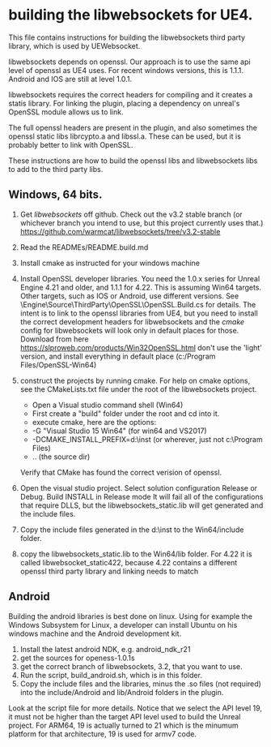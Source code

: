 # building the libwebsockets for UE4.
This file contains instructions for building the libwebsockets third party library, which is used by UEWebsocket.

libwebsockets depends on openssl.  Our approach is to use the same api level of openssl as UE4
uses.  For recent windows versions, this is 1.1.1.  Android and IOS are still at level 1.0.1.

libwebsockets requires the correct headers for compiling and it creates a statis library.  For linking
the plugin, placing a dependency on unreal's OpenSSL module allows us to link.

The full openssl headers are present in the plugin, and also sometimes the openssl
static libs librcypto.a and libssl.a.  These can be used, but it is probably better to link with OpenSSL.

These instructions are how to build the openssl libs and libwebsockets libs to add to the third party libs.

## Windows, 64 bits.


1. Get *libwebsockets* off github.  Check out the v3.2 stable branch (or whichever branch you intend to use, but this project currently uses that.)  https://github.com/warmcat/libwebsockets/tree/v3.2-stable
2. Read the READMEs/README.build.md
3. Install cmake as instructed for your windows machine

4. Install OpenSSL developer libraries.
   You need the 1.0.x series for Unreal Engine 4.21 and older, and 1.1.1 for 4.22.  This is assuming Win64 targets.  Other targets,
   such as IOS or Android, use different versions.  See \Engine\Source\ThirdParty\OpenSSL\OpenSSL.Build.cs for details.
   The intent is to link to the openssl libraries from UE4, but you need to install the correct development headers for libwebsockets and the *cmake* config for libwebsockets will look only in default places for those.
   Download from here https://slproweb.com/products/Win32OpenSSL.html don't use the 'light' version, and install everything in default place (c:/Program Files/OpenSSL-Win64)

6. construct the projects by running cmake.  For help on cmake options, see the CMakeLists.txt file under the root of the libwebsockets project.
   - Open a Visual studio command shell (Win64)
   - First create a "build" folder under the root and cd into it.
   - execute cmake, here are the options:
   - -G "Visual Studio 15 Win64"  (for win64 and VS2017)
   - -DCMAKE_INSTALL_PREFIX=d:\inst  (or wherever, just not c:\Program Files\)
   - ..  (the source dir)

   Verify that CMake has found the correct verision of openssl.

6. Open the visual studio project.  Select solution configuration Release or Debug.  Build INSTALL in Release mode
   It will fail all of the configurations that require DLLS, but the libwebsockets_static.lib will get generated and the
   include files.

7. Copy the include files generated in the d:\inst to the Win64/include folder.

8. copy the libwebsockets_static.lib to the Win64/lib folder.  For 4.22 it is called libwebsocket_static422, because
   4.22 contains a different openssl third party library and linking needs to match

## Android

Building the android libraries is best done on linux.  Using for example the Windows Subsystem for Linux, a developer can install Ubuntu on his windows machine and the Android development kit.

1. Install the latest android NDK, e.g. android_ndk_r21
2. get the sources for openess-1.0.1s
3. get the correct branch of libwebsockets, 3.2, that you want to use.
4. Run the script, build_android.sh, which is in this folder.
5. Copy the include files and the libraries, minus the .so files (not required) into the include/Android and lib/Android folders in the plugin.

Look at the script file for more details.  Notice that we select the API level 19, it must not be higher than the target API level used to build the Unreal project.  For ARM64, 19 is actually turned to 21 which is the minumum platform for that architecture, 19 is used for armv7 code.
